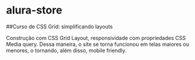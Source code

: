 # alura-store
 ##Curso de CSS Grid: simplificando layouts

Construção com CSS Grid Layout, responsividade com propriedades CSS Media query. Dessa maneira, o site se torna funcionou em telas maiores ou menores, o tornando, além disso, mobile friendly.
